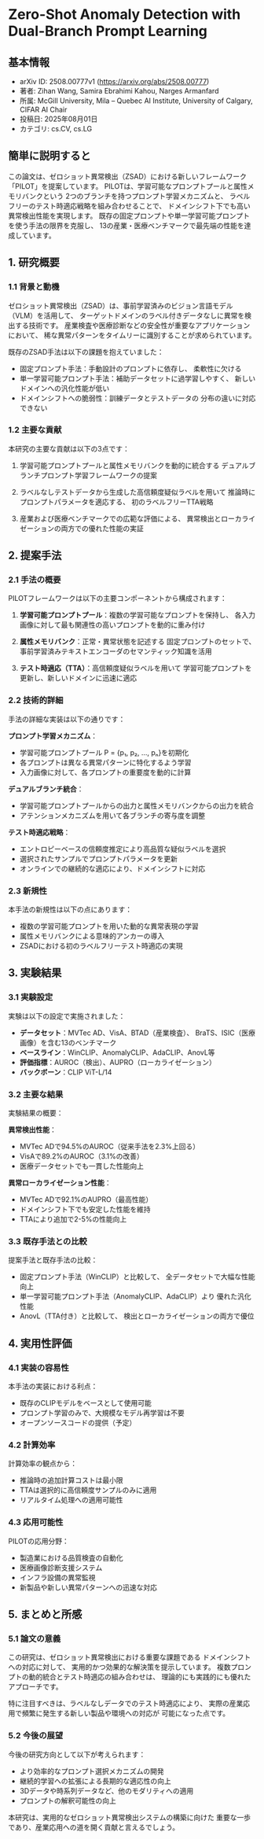 # Zero-Shot Anomaly Detection with Dual-Branch Prompt Learning

## 基本情報
- arXiv ID: 2508.00777v1 (https://arxiv.org/abs/2508.00777)
- 著者: Zihan Wang, Samira Ebrahimi Kahou, Narges Armanfard
- 所属: McGill University, Mila – Quebec AI Institute, University of Calgary, CIFAR AI Chair
- 投稿日: 2025年08月01日
- カテゴリ: cs.CV, cs.LG

## 簡単に説明すると

この論文は、ゼロショット異常検出（ZSAD）における新しいフレームワーク「PILOT」を提案しています。
PILOTは、学習可能なプロンプトプールと属性メモリバンクという
2つのブランチを持つプロンプト学習メカニズムと、
ラベルフリーのテスト時適応戦略を組み合わせることで、
ドメインシフト下でも高い異常検出性能を実現します。
既存の固定プロンプトや単一学習可能プロンプトを使う手法の限界を克服し、
13の産業・医療ベンチマークで最先端の性能を達成しています。

## 1. 研究概要
### 1.1 背景と動機

ゼロショット異常検出（ZSAD）は、事前学習済みのビジョン言語モデル（VLM）を活用して、
ターゲットドメインのラベル付きデータなしに異常を検出する技術です。
産業検査や医療診断などの安全性が重要なアプリケーションにおいて、
稀な異常パターンをタイムリーに識別することが求められています。

既存のZSAD手法は以下の課題を抱えていました：
- 固定プロンプト手法：手動設計のプロンプトに依存し、
  柔軟性に欠ける
- 単一学習可能プロンプト手法：補助データセットに過学習しやすく、
  新しいドメインへの汎化性能が低い
- ドメインシフトへの脆弱性：訓練データとテストデータの
  分布の違いに対応できない

### 1.2 主要な貢献

本研究の主要な貢献は以下の3点です：

1) 学習可能プロンプトプールと属性メモリバンクを動的に統合する
   デュアルブランチプロンプト学習フレームワークの提案

2) ラベルなしテストデータから生成した高信頼度疑似ラベルを用いて
   推論時にプロンプトパラメータを適応する、
   初のラベルフリーTTA戦略

3) 産業および医療ベンチマークでの広範な評価による、
   異常検出とローカライゼーションの両方での優れた性能の実証

## 2. 提案手法
### 2.1 手法の概要

PILOTフレームワークは以下の主要コンポーネントから構成されます：

1. **学習可能プロンプトプール**：複数の学習可能なプロンプトを保持し、
   各入力画像に対して最も関連性の高いプロンプトを動的に重み付け

2. **属性メモリバンク**：正常・異常状態を記述する
   固定プロンプトのセットで、
   事前学習済みテキストエンコーダのセマンティック知識を活用

3. **テスト時適応（TTA）**：高信頼度疑似ラベルを用いて
   学習可能プロンプトを更新し、新しいドメインに迅速に適応

### 2.2 技術的詳細

手法の詳細な実装は以下の通りです：

**プロンプト学習メカニズム**：
- 学習可能プロンプトプール P = {p₁, p₂, ..., pₙ}を初期化
- 各プロンプトは異なる異常パターンに特化するよう学習
- 入力画像に対して、各プロンプトの重要度を動的に計算

**デュアルブランチ統合**：
- 学習可能プロンプトプールからの出力と属性メモリバンクからの出力を統合
- アテンションメカニズムを用いて各ブランチの寄与度を調整

**テスト時適応戦略**：
- エントロピーベースの信頼度推定により高品質な疑似ラベルを選択
- 選択されたサンプルでプロンプトパラメータを更新
- オンラインでの継続的な適応により、ドメインシフトに対応

### 2.3 新規性

本手法の新規性は以下の点にあります：

- 複数の学習可能プロンプトを用いた動的な異常表現の学習
- 属性メモリバンクによる意味的アンカーの導入
- ZSADにおける初のラベルフリーテスト時適応の実現

## 3. 実験結果
### 3.1 実験設定

実験は以下の設定で実施されました：

- **データセット**：MVTec AD、VisA、BTAD（産業検査）、
  BraTS、ISIC（医療画像）を含む13のベンチマーク
- **ベースライン**：WinCLIP、AnomalyCLIP、AdaCLIP、AnovL等
- **評価指標**：AUROC（検出）、AUPRO（ローカライゼーション）
- **バックボーン**：CLIP ViT-L/14

### 3.2 主要な結果

実験結果の概要：

**異常検出性能**：
- MVTec ADで94.5%のAUROC（従来手法を2.3%上回る）
- VisAで89.2%のAUROC（3.1%の改善）
- 医療データセットでも一貫した性能向上

**異常ローカライゼーション性能**：
- MVTec ADで92.1%のAUPRO（最高性能）
- ドメインシフト下でも安定した性能を維持
- TTAにより追加で2-5%の性能向上

### 3.3 既存手法との比較

提案手法と既存手法の比較：

- 固定プロンプト手法（WinCLIP）と比較して、
  全データセットで大幅な性能向上
- 単一学習可能プロンプト手法（AnomalyCLIP、AdaCLIP）より
  優れた汎化性能
- AnovL（TTA付き）と比較して、
  検出とローカライゼーションの両方で優位

## 4. 実用性評価
### 4.1 実装の容易性

本手法の実装における利点：

- 既存のCLIPモデルをベースとして使用可能
- プロンプト学習のみで、大規模なモデル再学習は不要
- オープンソースコードの提供（予定）

### 4.2 計算効率

計算効率の観点から：

- 推論時の追加計算コストは最小限
- TTAは選択的に高信頼度サンプルのみに適用
- リアルタイム処理への適用可能性

### 4.3 応用可能性

PILOTの応用分野：

- 製造業における品質検査の自動化
- 医療画像診断支援システム
- インフラ設備の異常監視
- 新製品や新しい異常パターンへの迅速な対応

## 5. まとめと所感
### 5.1 論文の意義

この研究は、ゼロショット異常検出における重要な課題である
ドメインシフトへの対応に対して、
実用的かつ効果的な解決策を提示しています。
複数プロンプトの動的統合とテスト時適応の組み合わせは、
理論的にも実践的にも優れたアプローチです。

特に注目すべきは、ラベルなしデータでのテスト時適応により、
実際の産業応用で頻繁に発生する新しい製品や環境への対応が
可能になった点です。

### 5.2 今後の展望

今後の研究方向として以下が考えられます：

- より効率的なプロンプト選択メカニズムの開発
- 継続的学習への拡張による長期的な適応性の向上
- 3Dデータや時系列データなど、他のモダリティへの適用
- プロンプトの解釈可能性の向上

本研究は、実用的なゼロショット異常検出システムの構築に向けた
重要な一歩であり、産業応用への道を開く貢献と言えるでしょう。